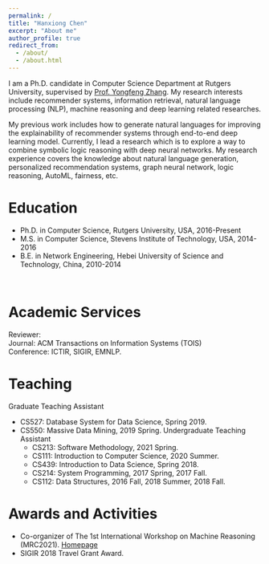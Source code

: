 ```yaml
---
permalink: /
title: "Hanxiong Chen"
excerpt: "About me"
author_profile: true
redirect_from: 
  - /about/
  - /about.html
---
```


I am a Ph.D. candidate in Computer Science Department at Rutgers University, supervised by [Prof. Yongfeng Zhang](http://yongfeng.me). My research interests include recommender systems, information retrieval, natural language processing (NLP), machine reasoning and deep learning related researches.

My previous work includes how to generate natural languages for improving the explainability of recommender systems through end-to-end deep learning model. Currently, I lead a research which is to explore a way to combine symbolic logic reasoning with deep neural networks. My research experience covers the knowledge about natural language generation, personalized recommendation systems, graph neural network, logic reasoning, AutoML, fairness, etc.
<br/>

Education
======
- Ph.D. in Computer Science, Rutgers University, USA, 2016-Present
- M.S. in Computer Science, Stevens Institute of Technology, USA, 2014-2016
- B.E. in Network Engineering, Hebei University of Science and Technology, China, 2010-2014             
<br/>  

<!--
Publication
======
- **Hanxiong Chen**, Shaoyun Shi, Yunqi Li, Yongfeng Zhang. "Neural Collaborative Reasoning." In *Proceedings of the Web Conference (**WWW**)*, 2021.
- Yunqi Li, **Hanxiong Chen**, Zuohui Fu, Yingqiang Ge, Yongfeng Zhang. "User-oriented Fairness in Recommendation." In *Proceedings of the WebConference (**WWW**)*, 2021.
- Shaoyun Shi\*, **Hanxiong Chen\***, Weizhi Ma, Jiaxin Mao, Min Zhang, Yongfeng Zhang. "Neural Logic Reasoning." In *Proceedings of the 29th ACM International Conference on Information and Knowledge Management (**CIKM**)*, 2020.
- Hanxiong Chen, Xu Chen, Shaoyun Shi, Yongfeng Zhang. "Generate Natural Language Explanations for Recommendation." In *Proceedings of the SIGIR 2019 Workshop on ExplainAble Recommendation and Search (EARS)*, 2019.
- Xu Chen, **Hanxiong Chen**, Hongteng Xu, Yongfeng Zhang, Yixin Cao, Hongyuan Zha and Zheng Qin. "Personalized Fashion Recommendation with Visual Explanations based on Multimodal Attention Network." In *Proceedings of the 42nd International ACM SIGIR Conference on Research and Development in Information Retrieval (**SIGIR**)*, 2019.
- Pengfei Wang, **Hanxiong Chen**, Yadong Zhu, Huawei Shen and Yongfeng Zhang. "Unified Collaborative Filtering over Graph Embeddings." In *Proceedings of the 42nd International ACM SIGIR Conference on Research and Development in Information Retrieval (**SIGIR**)*, 2019.
<br/>
-->
Academic Services
======
Reviewer:       
Journal: ACM Transactions on Information Systems (TOIS)      
Conference: ICTIR, SIGIR, EMNLP.
<br/>


Teaching
======
Graduate Teaching Assistant      
- CS527: Database System for Data Science, Spring 2019.
- CS550: Massive Data Mining, 2019 Spring.
Undergraduate Teaching Assistant      
    - CS213: Software Methodology, 2021 Spring.
    - CS111: Introduction to Computer Science, 2020 Summer.
    - CS439: Introduction to Data Science, Spring 2018.
    - CS214: System Programming, 2017 Spring, 2017 Fall.
    - CS112: Data Structures, 2016 Fall, 2018 Summer, 2018 Fall.

Awards and Activities
======
- Co-organizer of The 1st International Workshop on Machine Reasoning (MRC2021). [Homepage](https://mrc2021.github.io/)
- SIGIR 2018 Travel Grant Award.
